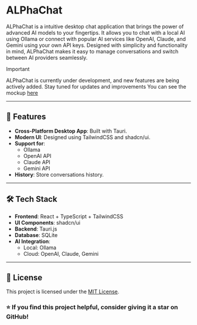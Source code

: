 # ALPhaChat

ALPhaChat is a intuitive desktop chat application that brings the power of advanced AI models to your fingertips. It allows you to chat with a local AI using Ollama or connect with popular AI services like OpenAI, Claude, and Gemini using your own API keys. Designed with simplicity and functionality in mind, ALPhaChat makes it easy to manage conversations and switch between AI providers seamlessly.

> [!IMPORTANT]
> ALPhaChat is currently under development, and new features are being actively added. Stay tuned for updates and improvements
You can see the mockup [here](docs/mockup.md)

---

## 🚀 Features

- **Cross-Platform Desktop App**: Built with Tauri.
- **Modern UI**: Designed using TailwindCSS and shadcn/ui.
- **Support for**:
  - Ollama
  - OpenAI API
  - Claude API
  - Gemini API
- **History**: Store conversations history.

---

## 🛠️ Tech Stack

- **Frontend**: React + TypeScript + TailwindCSS
- **UI Components**: shadcn/ui
- **Backend**: Tauri.js
- **Database**: SQLite
- **AI Integration**:
  - Local: Ollama
  - Cloud: OpenAI, Claude, Gemini

---

## 📜 License

This project is licensed under the [MIT License](LICENSE).


### ⭐ If you find this project helpful, consider giving it a star on GitHub!
